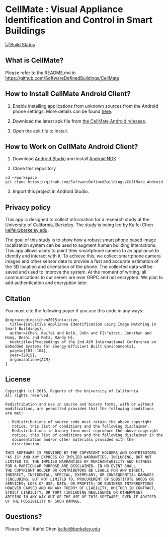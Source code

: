 # CellMate : Visual Appliance Identification and Control in Smart Buildings
[![Build Status](https://travis-ci.com/kaifeichen/CellMate_Android.svg?token=XjizLR77Z2rgJhyHZZ73&branch=master)](https://travis-ci.com/kaifeichen/CellMate_Android)

## What is CellMate?
Please refer to the README.md in https://github.com/SoftwareDefinedBuildings/CellMate

## How to Install CellMate Android Client?

1. Enable installing applications from unknown sources from the Android phone settings. More details can be found [here](https://developer.android.com/distribute/tools/open-distribution.html).

2. Download the latest apk file from [the CellMate Android releases](https://github.com/SoftwareDefinedBuildings/CellMate_Android/releases).

2. Open the apk file to install.

## How to Work on CellMate Android Client?

1. Download [Android Studio](https://developer.android.com/studio/index.html) and install [Android NDK](https://developer.android.com/ndk/index.html).

2. Clone this repository

  ```
  cd ~/workspace
  git clone https://github.com/SoftwareDefinedBuildings/CellMate_Android
  ```

3. Import this project in Android Studio.

## Privacy policy

This app is designed to collect information for a research study at the University of California, Berkeley. The study is being led by Kaifei Chen <kaifei@berkeley.edu>.

The goal of this study is to show how a robust smart phone based image localization system can be used to augment human building interactions.
This app allows users to point their smartphone camera to an appliance to identify and interact with it.
To achieve this, we collect smartphone camera images and other sensor data to provide a fast and accurate estimation of the 3D location and orientation of the phone.
The collected data will be saved and used to improve the system.
At the moment of writing, all communications to our server are over GRPC and not encrypted. We plan to add authentication and encryption later.


## Citation
You must cite the following paper if you use this code in any ways:

```
@inproceedings{chen2015intuitive,
  title={Intuitive Appliance Identification using Image Matching in Smart Buildings},
  author={Chen, Kaifei and Kolb, John and F{\"u}rst, Jonathan and Hong, Dezhi and Katz, Randy H},
  booktitle={Proceedings of the 2nd ACM International Conference on Embedded Systems for Energy-Efficient Built Environments},
  pages={103--104},
  year={2015},
  organization={ACM}
}
```

## License

```
Copyright (c) 2016, Regents of the University of California
All rights reserved.

Redistribution and use in source and binary forms, with or without
modification, are permitted provided that the following conditions
are met:

 - Redistributions of source code must retain the above copyright
   notice, this list of conditions and the following disclaimer.
 - Redistributions in binary form must reproduce the above copyright
   notice, this list of conditions and the following disclaimer in the
   documentation and/or other materials provided with the
   distribution.

THIS SOFTWARE IS PROVIDED BY THE COPYRIGHT HOLDERS AND CONTRIBUTORS
"AS IS" AND ANY EXPRESS OR IMPLIED WARRANTIES, INCLUDING, BUT NOT
LIMITED TO, THE IMPLIED WARRANTIES OF MERCHANTABILITY AND FITNESS
FOR A PARTICULAR PURPOSE ARE DISCLAIMED. IN NO EVENT SHALL
THE COPYRIGHT HOLDER OR CONTRIBUTORS BE LIABLE FOR ANY DIRECT,
INDIRECT, INCIDENTAL, SPECIAL, EXEMPLARY, OR CONSEQUENTIAL DAMAGES
(INCLUDING, BUT NOT LIMITED TO, PROCUREMENT OF SUBSTITUTE GOODS OR
SERVICES; LOSS OF USE, DATA, OR PROFITS; OR BUSINESS INTERRUPTION)
HOWEVER CAUSED AND ON ANY THEORY OF LIABILITY, WHETHER IN CONTRACT,
STRICT LIABILITY, OR TORT (INCLUDING NEGLIGENCE OR OTHERWISE)
ARISING IN ANY WAY OUT OF THE USE OF THIS SOFTWARE, EVEN IF ADVISED
OF THE POSSIBILITY OF SUCH DAMAGE.
```

## Questions?

Please Email Kaifei Chen <kaifei@berkeley.edu>
